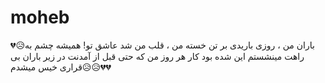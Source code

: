 # moheb
💔😥باران من ، روزی باریدی بر تن خسته من ، قلب من شد عاشق تو! همیشه چشم به راهت مینشستم این شده بود کار هر روز من که حتی قبل از آمدنت در زیر باران بی قراری خیس میشدم😥😥💔💔

